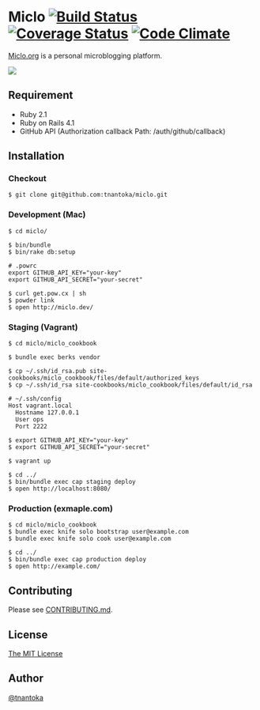 # Miclo [![Build Status](https://travis-ci.org/tnantoka/miclo.svg?branch=master)](https://travis-ci.org/tnantoka/miclo) [![Coverage Status](https://coveralls.io/repos/tnantoka/miclo/badge.png?branch=master)](https://coveralls.io/r/tnantoka/miclo?branch=master) [![Code Climate](https://codeclimate.com/github/tnantoka/miclo/badges/gpa.svg)](https://codeclimate.com/github/tnantoka/miclo)

[Miclo.org](http://miclo.org/) is a personal microblogging platform.

![](dashboard)

## Requirement

* Ruby 2.1
* Ruby on Rails 4.1
* GitHub API (Authorization callback Path: /auth/github/callback)

## Installation

### Checkout

```
$ git clone git@github.com:tnantoka/miclo.git
```

### Development (Mac)

```
$ cd miclo/

$ bin/bundle
$ bin/rake db:setup

# .powrc 
export GITHUB_API_KEY="your-key"
export GITHUB_API_SECRET="your-secret"

$ curl get.pow.cx | sh
$ powder link
$ open http://miclo.dev/
```

### Staging (Vagrant)

```
$ cd miclo/miclo_cookbook

$ bundle exec berks vendor

$ cp ~/.ssh/id_rsa.pub site-cookbooks/miclo_cookbook/files/default/authorized_keys
$ cp ~/.ssh/id_rsa site-cookbooks/miclo_cookbook/files/default/id_rsa

# ~/.ssh/config
Host vagrant.local
  Hostname 127.0.0.1
  User ops
  Port 2222

$ export GITHUB_API_KEY="your-key"
$ export GITHUB_API_SECRET="your-secret"

$ vagrant up

$ cd ../
$ bin/bundle exec cap staging deploy
$ open http://localhost:8080/
```

### Production (exmaple.com)

```
$ cd miclo/miclo_cookbook
$ bundle exec knife solo bootstrap user@example.com
$ bundle exec knife solo cook user@example.com

$ cd ../
$ bin/bundle exec cap production deploy
$ open http://example.com/
```

## Contributing

Please see [CONTRIBUTING.md](https://github.com/tnantoka/miclo/blob/master/CONTRIBUTING.md).

## License

[The MIT License](https://github.com/tnantoka/miclo/blob/master/LICENCE)

## Author

[@tnantoka](https://twitter.com/tnantoka)

